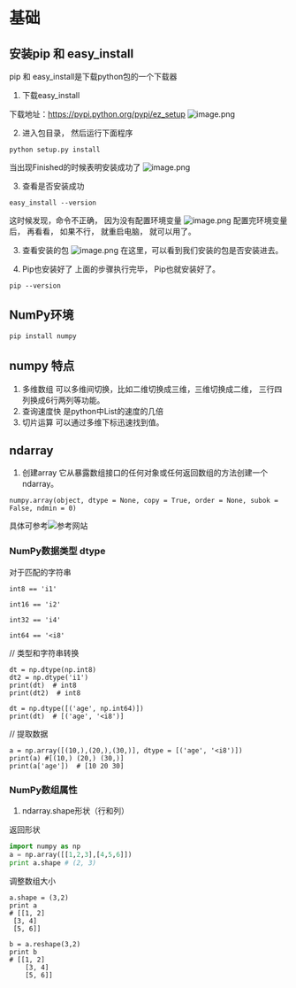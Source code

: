 # 基础

## 安装pip 和 easy_install

pip 和 easy_install是下载python包的一个下载器

1. 下载easy_install

下载地址：https://pypi.python.org/pypi/ez_setup
![image.png](https://upload-images.jianshu.io/upload_images/13943027-ae25907d077e4c71.png?imageMogr2/auto-orient/strip%7CimageView2/2/w/1240)

2. 进入包目录， 然后运行下面程序

```
python setup.py install
```
当出现Finished的时候表明安装成功了
![image.png](https://upload-images.jianshu.io/upload_images/13943027-33bbac0b39bed94c.png?imageMogr2/auto-orient/strip%7CimageView2/2/w/1240)

3. 查看是否安装成功

```
easy_install --version
```
这时候发现，命令不正确， 因为没有配置环境变量
![image.png](https://upload-images.jianshu.io/upload_images/13943027-b14282d36f5aa8ee.png?imageMogr2/auto-orient/strip%7CimageView2/2/w/1240)
配置完环境变量后， 再看看， 如果不行， 就重启电脑， 就可以用了。

3.  查看安装的包
![image.png](https://upload-images.jianshu.io/upload_images/13943027-62165729d3901024.png?imageMogr2/auto-orient/strip%7CimageView2/2/w/1240)
在这里，可以看到我们安装的包是否安装进去。

4. Pip也安装好了
上面的步骤执行完毕， Pip也就安装好了。
```
pip --version
```

## NumPy环境

```javascript
pip install numpy
```


## numpy 特点

1. 多维数组
  可以多维间切换，比如二维切换成三维，三维切换成二维， 三行四列换成6行两列等功能。
2. 查询速度快
  是python中List的速度的几倍
3. 切片运算
  可以通过多维下标迅速找到值。
  


##  ndarray

1. 创建array 它从暴露数组接口的任何对象或任何返回数组的方法创建一个ndarray。

```
numpy.array(object, dtype = None, copy = True, order = None, subok = False, ndmin = 0)
```

具体可参考![参考网站](http://codingdict.com/article/8216)

### NumPy数据类型 dtype

对于匹配的字符串
```
int8 == 'i1'

int16 == 'i2'

int32 == 'i4'

int64 == '<i8'
```

// 类型和字符串转换
```
dt = np.dtype(np.int8)
dt2 = np.dtype('i1')
print(dt)  # int8
print(dt2)  # int8

dt = np.dtype([('age', np.int64)])
print(dt)  # [('age', '<i8')]
```

// 提取数据
```
a = np.array([(10,),(20,),(30,)], dtype = [('age', '<i8')])
print(a) #[(10,) (20,) (30,)]
print(a['age'])  # [10 20 30]
```

### NumPy数组属性

1. ndarray.shape形状（行和列）

返回形状

``` python
import numpy as np
a = np.array([[1,2,3],[4,5,6]])
print a.shape # (2, 3)
```

调整数组大小

```
a.shape = (3,2)
print a
# [[1, 2]
 [3, 4]
 [5, 6]]
```

```
b = a.reshape(3,2)
print b
# [[1, 2]
    [3, 4]
    [5, 6]]
```


